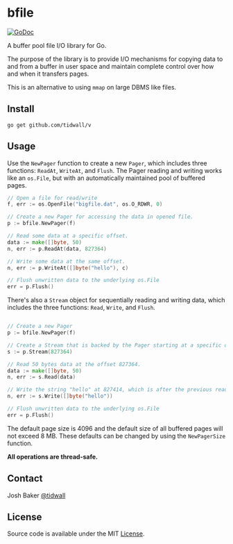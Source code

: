 # bfile

[![GoDoc](https://godoc.org/github.com/tidwall/bfile?status.svg)](https://godoc.org/github.com/tidwall/bfile)

A buffer pool file I/O library for Go.

The purpose of the library is to provide I/O mechanisms for copying data to and from a buffer in user space and maintain complete control over how and when it transfers pages. 

This is an alternative to using `mmap` on large DBMS like files.

## Install

```
go get github.com/tidwall/v
```

## Usage

Use the `NewPager` function to create a new `Pager`, which includes three
functions: `ReadAt`, `WriteAt`, and `Flush`.
The Pager reading and writing works like an `os.File`, but with an 
automatically maintained pool of buffered pages.

```go
// Open a file for read/write
f, err := os.OpenFile("bigfile.dat", os.O_RDWR, 0)

// Create a new Pager for accessing the data in opened file.
p := bfile.NewPager(f)

// Read some data at a specific offset.
data := make([]byte, 50)
n, err := p.ReadAt(data, 827364)

// Write some data at the same offset.
n, err := p.WriteAt([]byte("hello"), c)

// Flush unwritten data to the underlying os.File
err = p.Flush()
```

There's also a `Stream` object for sequentially reading and writing data, which
includes the three functions: `Read`, `Write`, and `Flush`.

```go

// Create a new Pager
p := bfile.NewPager(f)

// Create a Stream that is backed by the Pager starting at a specific offset
s := p.Stream(827364)

// Read 50 bytes data at the offset 827364.
data := make([]byte, 50)
n, err := s.Read(data)

// Write the string "hello" at 827414, which is after the previous read.
n, err := s.Write([]byte("hello"))

// Flush unwritten data to the underlying os.File
err = p.Flush()
```

The default page size is 4096 and the default size of all buffered pages will 
not exceed 8 MB.
These defaults can be changed by using the `NewPagerSize` function.

**All operations are thread-safe.**

## Contact

Josh Baker [@tidwall](http://twitter.com/tidwall)

## License

Source code is available under the MIT [License](/LICENSE).
